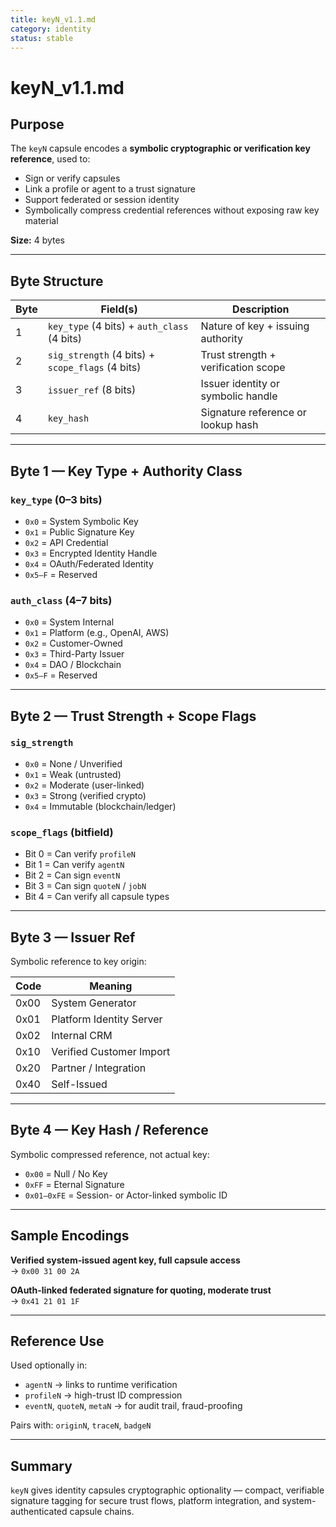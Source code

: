 ```yaml
---
title: keyN_v1.1.md
category: identity
status: stable
---
```


# keyN_v1.1.md

## Purpose

The `keyN` capsule encodes a **symbolic cryptographic or verification key reference**, used to:

* Sign or verify capsules
* Link a profile or agent to a trust signature
* Support federated or session identity
* Symbolically compress credential references without exposing raw key material

**Size:** 4 bytes

---

## Byte Structure

| Byte | Field(s)                                         | Description                         |
| ---- | ------------------------------------------------ | ----------------------------------- |
| 1    | `key_type` (4 bits) + `auth_class` (4 bits)      | Nature of key + issuing authority   |
| 2    | `sig_strength` (4 bits) + `scope_flags` (4 bits) | Trust strength + verification scope |
| 3    | `issuer_ref` (8 bits)                            | Issuer identity or symbolic handle  |
| 4    | `key_hash`                                       | Signature reference or lookup hash  |

---

## Byte 1 — Key Type + Authority Class

### `key_type` (0–3 bits)

* `0x0` = System Symbolic Key
* `0x1` = Public Signature Key
* `0x2` = API Credential
* `0x3` = Encrypted Identity Handle
* `0x4` = OAuth/Federated Identity
* `0x5–F` = Reserved

### `auth_class` (4–7 bits)

* `0x0` = System Internal
* `0x1` = Platform (e.g., OpenAI, AWS)
* `0x2` = Customer-Owned
* `0x3` = Third-Party Issuer
* `0x4` = DAO / Blockchain
* `0x5–F` = Reserved

---

## Byte 2 — Trust Strength + Scope Flags

### `sig_strength`

* `0x0` = None / Unverified
* `0x1` = Weak (untrusted)
* `0x2` = Moderate (user-linked)
* `0x3` = Strong (verified crypto)
* `0x4` = Immutable (blockchain/ledger)

### `scope_flags` (bitfield)

* Bit 0 = Can verify `profileN`
* Bit 1 = Can verify `agentN`
* Bit 2 = Can sign `eventN`
* Bit 3 = Can sign `quoteN` / `jobN`
* Bit 4 = Can verify all capsule types

---

## Byte 3 — Issuer Ref

Symbolic reference to key origin:

| Code | Meaning                  |
| ---- | ------------------------ |
| 0x00 | System Generator         |
| 0x01 | Platform Identity Server |
| 0x02 | Internal CRM             |
| 0x10 | Verified Customer Import |
| 0x20 | Partner / Integration    |
| 0x40 | Self-Issued              |

---

## Byte 4 — Key Hash / Reference

Symbolic compressed reference, not actual key:

* `0x00` = Null / No Key
* `0xFF` = Eternal Signature
* `0x01–0xFE` = Session- or Actor-linked symbolic ID

---

## Sample Encodings

**Verified system-issued agent key, full capsule access**  
→ `0x00 31 00 2A`

**OAuth-linked federated signature for quoting, moderate trust**  
→ `0x41 21 01 1F`

---

## Reference Use

Used optionally in:

* `agentN` → links to runtime verification
* `profileN` → high-trust ID compression
* `eventN`, `quoteN`, `metaN` → for audit trail, fraud-proofing

Pairs with: `originN`, `traceN`, `badgeN`

---

## Summary

`keyN` gives identity capsules cryptographic optionality — compact, verifiable signature tagging for secure trust flows, platform integration, and system-authenticated capsule chains.
